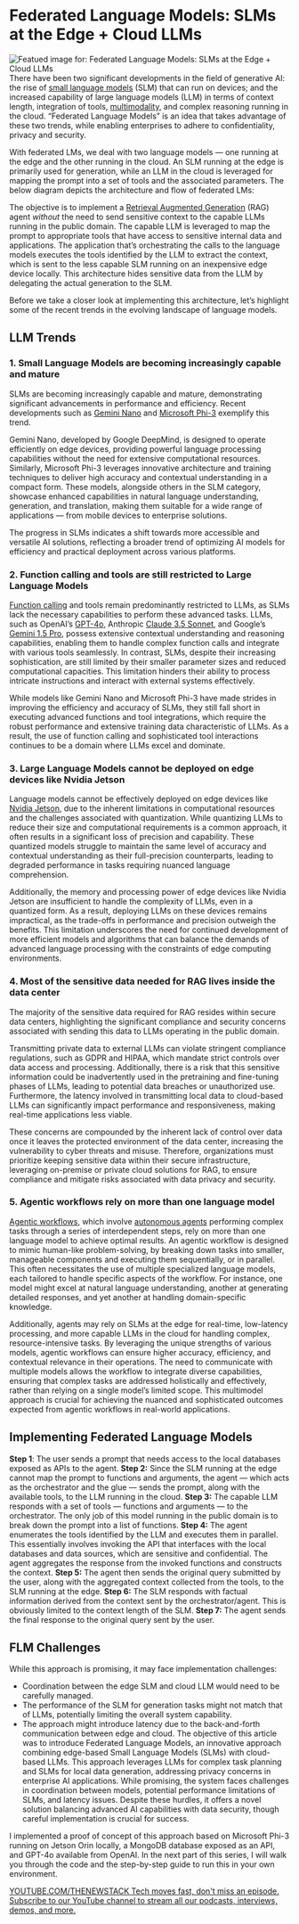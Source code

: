 # Federated Language Models: SLMs at the Edge + Cloud LLMs
![Featued image for: Federated Language Models: SLMs at the Edge + Cloud LLMs](https://cdn.thenewstack.io/media/2024/07/763282be-getty-images-a8pdqueteoa-unsplashb-1024x640.jpg)
There have been two significant developments in the field of generative AI: the rise of [small language models](https://thenewstack.io/the-rise-of-small-language-models/) (SLM) that can run on devices; and the increased capability of large language models (LLM) in terms of context length, integration of tools, [multimodality](https://thenewstack.io/gemini-all-you-need-to-know-about-googles-multimodal-ai/), and complex reasoning running in the cloud. “Federated Language Models” is an idea that takes advantage of these two trends, while enabling enterprises to adhere to confidentiality, privacy and security.

With federated LMs, we deal with two language models — one running at the edge and the other running in the cloud. An SLM running at the edge is primarily used for generation, while an LLM in the cloud is leveraged for mapping the prompt into a set of tools and the associated parameters. The below diagram depicts the architecture and flow of federated LMs:

The objective is to implement a [Retrieval Augmented Generation](https://thenewstack.io/freshen-up-llms-with-retrieval-augmented-generation/) (RAG) agent *without* the need to send sensitive context to the capable LLMs running in the public domain. The capable LLM is leveraged to map the prompt to appropriate tools that have access to sensitive internal data and applications. The application that’s orchestrating the calls to the language models executes the tools identified by the LLM to extract the context, which is sent to the less capable SLM running on an inexpensive edge device locally. This architecture hides sensitive data from the LLM by delegating the actual generation to the SLM.

Before we take a closer look at implementing this architecture, let’s highlight some of the recent trends in the evolving landscape of language models.

## LLM Trends
### 1. Small Language Models are becoming increasingly capable and mature
SLMs are becoming increasingly capable and mature, demonstrating significant advancements in performance and efficiency. Recent developments such as [Gemini Nano](https://deepmind.google/technologies/gemini/nano/) and [Microsoft Phi-3](https://azure.microsoft.com/en-us/products/phi-3) exemplify this trend.

Gemini Nano, developed by Google DeepMind, is designed to operate efficiently on edge devices, providing powerful language processing capabilities without the need for extensive computational resources. Similarly, Microsoft Phi-3 leverages innovative architecture and training techniques to deliver high accuracy and contextual understanding in a compact form. These models, alongside others in the SLM category, showcase enhanced capabilities in natural language understanding, generation, and translation, making them suitable for a wide range of applications — from mobile devices to enterprise solutions.

The progress in SLMs indicates a shift towards more accessible and versatile AI solutions, reflecting a broader trend of optimizing AI models for efficiency and practical deployment across various platforms.

### 2. Function calling and tools are still restricted to Large Language Models
[Function calling](https://thenewstack.io/a-comprehensive-guide-to-function-calling-in-llms/) and tools remain predominantly restricted to LLMs, as SLMs lack the necessary capabilities to perform these advanced tasks.
LLMs, such as OpenAI’s [GPT-4o](https://openai.com/index/hello-gpt-4o/), Anthropic [Claude 3.5 Sonnet](https://www.anthropic.com/news/claude-3-5-sonnet), and Google’s [Gemini 1.5 Pro](https://blog.google/technology/ai/google-gemini-next-generation-model-february-2024/), possess extensive contextual understanding and reasoning capabilities, enabling them to handle complex function calls and integrate with various tools seamlessly. In contrast, SLMs, despite their increasing sophistication, are still limited by their smaller parameter sizes and reduced computational capacities. This limitation hinders their ability to process intricate instructions and interact with external systems effectively.

While models like Gemini Nano and Microsoft Phi-3 have made strides in improving the efficiency and accuracy of SLMs, they still fall short in executing advanced functions and tool integrations, which require the robust performance and extensive training data characteristic of LLMs. As a result, the use of function calling and sophisticated tool interactions continues to be a domain where LLMs excel and dominate.

### 3. Large Language Models cannot be deployed on edge devices like Nvidia Jetson
Language models cannot be effectively deployed on edge devices like [Nvidia Jetson](https://www.nvidia.com/en-in/autonomous-machines/embedded-systems/), due to the inherent limitations in computational resources and the challenges associated with quantization. While quantizing LLMs to reduce their size and computational requirements is a common approach, it often results in a significant loss of precision and capability. These quantized models struggle to maintain the same level of accuracy and contextual understanding as their full-precision counterparts, leading to degraded performance in tasks requiring nuanced language comprehension.

Additionally, the memory and processing power of edge devices like Nvidia Jetson are insufficient to handle the complexity of LLMs, even in a quantized form. As a result, deploying LLMs on these devices remains impractical, as the trade-offs in performance and precision outweigh the benefits. This limitation underscores the need for continued development of more efficient models and algorithms that can balance the demands of advanced language processing with the constraints of edge computing environments.

### 4. Most of the sensitive data needed for RAG lives inside the data center
The majority of the sensitive data required for RAG resides within secure data centers, highlighting the significant compliance and security concerns associated with sending this data to LLMs operating in the public domain.

Transmitting private data to external LLMs can violate stringent compliance regulations, such as GDPR and HIPAA, which mandate strict controls over data access and processing. Additionally, there is a risk that this sensitive information could be inadvertently used in the pretraining and fine-tuning phases of LLMs, leading to potential data breaches or unauthorized use. Furthermore, the latency involved in transmitting local data to cloud-based LLMs can significantly impact performance and responsiveness, making real-time applications less viable.

These concerns are compounded by the inherent lack of control over data once it leaves the protected environment of the data center, increasing the vulnerability to cyber threats and misuse. Therefore, organizations must prioritize keeping sensitive data within their secure infrastructure, leveraging on-premise or private cloud solutions for RAG, to ensure compliance and mitigate risks associated with data privacy and security.

### 5. Agentic workflows rely on more than one language model
[Agentic workflows](https://thenewstack.io/lets-get-agentic-langchain-and-llamaindex-talk-ai-agents/), which involve [autonomous agents](https://thenewstack.io/ai-agents-key-concepts-and-how-they-overcome-llm-limitations/) performing complex tasks through a series of interdependent steps, rely on more than one language model to achieve optimal results.
An agentic workflow is designed to mimic human-like problem-solving, by breaking down tasks into smaller, manageable components and executing them sequentially, or in parallel. This often necessitates the use of multiple specialized language models, each tailored to handle specific aspects of the workflow. For instance, one model might excel at natural language understanding, another at generating detailed responses, and yet another at handling domain-specific knowledge.

Additionally, agents may rely on SLMs at the edge for real-time, low-latency processing, and more capable LLMs in the cloud for handling complex, resource-intensive tasks. By leveraging the unique strengths of various models, agentic workflows can ensure higher accuracy, efficiency, and contextual relevance in their operations. The need to communicate with multiple models allows the workflow to integrate diverse capabilities, ensuring that complex tasks are addressed holistically and effectively, rather than relying on a single model’s limited scope. This multimodel approach is crucial for achieving the nuanced and sophisticated outcomes expected from agentic workflows in real-world applications.

## Implementing Federated Language Models
**Step 1**: The user sends a prompt that needs access to the local databases exposed as APIs to the agent.
**Step 2:** Since the SLM running at the edge cannot map the prompt to functions and arguments, the agent — which acts as the orchestrator and the glue — sends the prompt, along with the available tools, to the LLM running in the cloud.
**Step 3:** The capable LLM responds with a set of tools — functions and arguments — to the orchestrator. The only job of this model running in the public domain is to break down the prompt into a list of functions.
**Step 4:** The agent enumerates the tools identified by the LLM and executes them in parallel. This essentially involves invoking the API that interfaces with the local databases and data sources, which are sensitive and confidential. The agent aggregates the response from the invoked functions and constructs the context.
**Step 5:** The agent then sends the original query submitted by the user, along with the aggregated context collected from the tools, to the SLM running at the edge.
**Step 6:** The SLM responds with factual information derived from the context sent by the orchestrator/agent. This is obviously limited to the context length of the SLM.
**Step 7:** The agent sends the final response to the original query sent by the user.
## FLM Challenges
While this approach is promising, it may face implementation challenges:

- Coordination between the edge SLM and cloud LLM would need to be carefully managed.
- The performance of the SLM for generation tasks might not match that of LLMs, potentially limiting the overall system capability.
- The approach might introduce latency due to the back-and-forth communication between edge and cloud.
The objective of this article was to introduce Federated Language Models, an innovative approach combining edge-based Small Language Models (SLMs) with cloud-based LLMs. This approach leverages LLMs for complex task planning and SLMs for local data generation, addressing privacy concerns in enterprise AI applications. While promising, the system faces challenges in coordination between models, potential performance limitations of SLMs, and latency issues. Despite these hurdles, it offers a novel solution balancing advanced AI capabilities with data security, though careful implementation is crucial for success.

I implemented a proof of concept of this approach based on Microsoft Phi-3 running on Jetson Orin locally, a MongoDB database exposed as an API, and GPT-4o available from OpenAI. In the next part of this series, I will walk you through the code and the step-by-step guide to run this in your own environment.

[
YOUTUBE.COM/THENEWSTACK
Tech moves fast, don't miss an episode. Subscribe to our YouTube
channel to stream all our podcasts, interviews, demos, and more.
](https://youtube.com/thenewstack?sub_confirmation=1)
